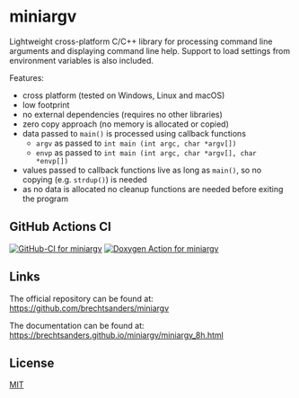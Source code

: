 # miniargv

Lightweight cross-platform C/C++ library for processing command line arguments and displaying command line help. Support to load settings from environment variables is also included.

Features:
 * cross platform (tested on Windows, Linux and macOS)
 * low footprint
 * no external dependencies (requires no other libraries)
 * zero copy approach (no memory is allocated or copied)
 * data passed to `main()` is processed using callback functions
   * `argv` as passed to `int main (int argc, char *argv[])`
   * `envp` as passed to `int main (int argc, char *argv[], char *envp[])`
 * values passed to callback functions live as long as `main()`, so no copying (e.g. `strdup()`) is needed
 * as no data is allocated no cleanup functions are needed before exiting the program

## GitHub Actions CI
[![GitHub-CI for miniargv](https://github.com/brechtsanders/miniargv/workflows/GitHub-CI%20for%20miniargv/badge.svg)](https://github.com/brechtsanders/miniargv/actions)
[![Doxygen Action for miniargv](https://github.com/brechtsanders/miniargv/actions/workflows/miniargv-doxygen.yml/badge.svg)](https://github.com/brechtsanders/miniargv/actions/workflows/miniargv-doxygen.yml)

## Links
The official repository can be found at: https://github.com/brechtsanders/miniargv

The documentation can be found at: https://brechtsanders.github.io/miniargv/miniargv_8h.html

## License

[MIT](LICENSE)
